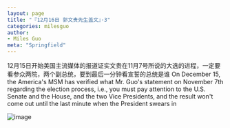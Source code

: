```yaml
---
layout: page
title: "『12月16日 郭文贵先生盖文』·3"
categories: milesguo
author:
- Miles Guo
meta: "Springfield"
---
```


12月15日开始美国主流媒体的报道证实文贵在11月7号所说的大选的进程，一定要看参众两院，两个副总统，要到最后一分钟看宣誓的总统是谁 On December 15, the America's MSM has verified what Mr. Guo's statement on November 7th regarding the election process, i.e., you must pay attention to the U.S. Senate and the House, and the two Vice Presidents, and the result won't come out until the last minute when the President swears in

![image](../../../../image/milesguo/2020_12_16_Miles_Guo_Getter_3_1.png)
